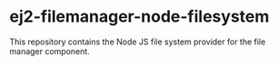 # ej2-filemanager-node-filesystem
This repository contains the Node JS file system provider for the file manager component.

